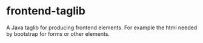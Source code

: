 # frontend-taglib
A Java taglib for producing frontend elements. For example the html needed by bootstrap for forms or other elements.
